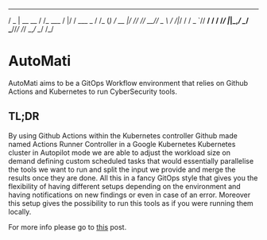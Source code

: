    ___         __         __  ___        __    _ 
  / _ | __ __ / /_ ___   /  |/  / ___ _ / /_  (_)
 / __ |/ // // __// _ \ / /|_/ / / _ `// __/ / / 
/_/ |_|\_,_/ \__/ \___//_/  /_/  \_,_/ \__/ /_/  

# AutoMati

AutoMati aims to be a GitOps Workflow environment that relies on Github Actions and Kubernetes to run CyberSecurity tools.

## TL;DR

By using Github Actions within the Kubernetes controller Github made named Actions Runner Controller in a Google Kubernetes Kubernetes cluster in Autopilot mode we are able to adjust the workload size on demand defining custom scheduled tasks that would essentially parallelise the tools we want to run and split the input we provide and merge the results once they are done. All this in a fancy GitOps style that gives you the flexibility of having different setups depending on the environment and having notifications on new findings or even in case of an error. Moreover this setup gives the possibility to run this tools as if you were running them locally.

For more info please go to [this](https://iamsure.youarenot.me/posts/automati) post.